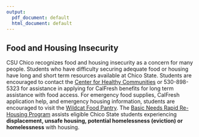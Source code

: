 ```yaml
---
output:
  pdf_document: default
  html_document: default
---
```

## Food and Housing Insecurity

CSU Chico recognizes food and housing insecurity as a concern for many people.
Students who have difficulty securing adequate food or housing have long and short term
resources available at Chico State. Students are encouraged to contact the [Center for Healthy Communities](https://www.csuchico.edu/chc/) or 530-898-5323 for assistance in applying for CalFresh benefits for long term assistance with food access. For emergency food supplies, CalFresh application help, and emergency housing information, students are encouraged to visit the [Wildcat Food Pantry](https://www.csuchico.edu/basic-needs/pantry.shtml). The [Basic Needs Rapid Re-Housing Program](https://www.csuchico.edu/basic-needs/housing.shtml) assists eligible Chico State students experiencing **displacement, unsafe housing, potential homelessness (eviction) or homelessness** with housing. 